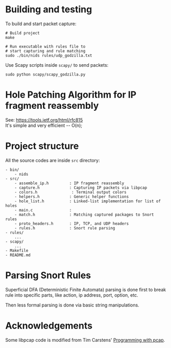 # Building and testing

To build and start packet capture:

    # Build project
    make

    # Run executable with rules file to
    # start capturing and rule matching
    sudo ./bin/nids rules/udp_godzilla.txt

Use Scapy scripts inside `scapy/` to send packets:

    sudo python scapy/scapy_godzilla.py

# Hole Patching Algorithm for IP fragment reassembly

See: https://tools.ietf.org/html/rfc815  
It's simple and very efficient -- O(n);

# Project structure

All the source codes are inside `src` directory:

    - bin/
        - nids
    - src/
        - assemble_ip.h         : IP fragment reassembly
        - capture.h             : Capturing IP packets via libpcap
        - colors.h               : Terminal output colors
        - helpers.h             : Generic helper functions
        - hole_list.h           : Linked-list implementation for list of holes
        - main.c                : 
        - match.h               : Matching captured packages to Snort rules
        - proto_headers.h       : IP, TCP, and UDP headers
        - rules.h               : Snort rule parsing
    - rules/
        ...
    - scapy/
        ...
    - Makefile
    - README.md

# Parsing Snort Rules

Superficial DFA (Deterministic Finite Automata) parsing is done first to
break rule into specific parts, like action, ip address, port, option, etc.

Then less formal parsing is done via basic string manipulations.

# Acknowledgements

Some libpcap code is modified from Tim Carstens' [Programming with pcap](https://www.tcpdump.org/pcap.html).

